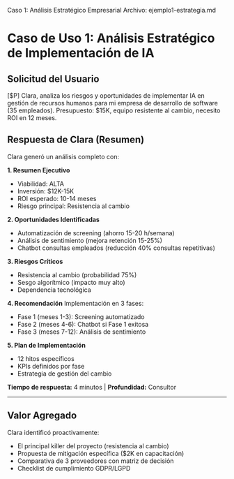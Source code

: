 Caso 1: Análisis Estratégico Empresarial
Archivo: ejemplo1-estrategia.md
# Caso de Uso 1: Análisis Estratégico de Implementación de IA

## Solicitud del Usuario

[$P] Clara, analiza los riesgos y oportunidades de implementar IA en gestión de recursos humanos para mi empresa de desarrollo de software (35 empleados). Presupuesto: $15K, equipo resistente al cambio, necesito ROI en 12 meses.

## Respuesta de Clara (Resumen)

Clara generó un análisis completo con:

**1. Resumen Ejecutivo**
- Viabilidad: ALTA
- Inversión: $12K-15K
- ROI esperado: 10-14 meses
- Riesgo principal: Resistencia al cambio

**2. Oportunidades Identificadas**
- Automatización de screening (ahorro 15-20 h/semana)
- Análisis de sentimiento (mejora retención 15-25%)
- Chatbot consultas empleados (reducción 40% consultas repetitivas)

**3. Riesgos Críticos**
- Resistencia al cambio (probabilidad 75%)
- Sesgo algorítmico (impacto muy alto)
- Dependencia tecnológica

**4. Recomendación**
Implementación en 3 fases:
- Fase 1 (meses 1-3): Screening automatizado
- Fase 2 (meses 4-6): Chatbot si Fase 1 exitosa
- Fase 3 (meses 7-12): Análisis de sentimiento

**5. Plan de Implementación**
- 12 hitos específicos
- KPIs definidos por fase
- Estrategia de gestión del cambio

**Tiempo de respuesta:** 4 minutos | **Profundidad:** Consultor

---

## Valor Agregado

Clara identificó proactivamente:
- El principal killer del proyecto (resistencia al cambio)
- Propuesta de mitigación específica ($2K en capacitación)
- Comparativa de 3 proveedores con matriz de decisión
- Checklist de cumplimiento GDPR/LGPD
